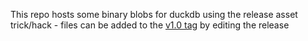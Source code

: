 This repo hosts some binary blobs for duckdb using the release asset trick/hack - files can be added to the [v1.0 tag](https://github.com/duckdb/duckdb-data/releases/tag/v1.0) by editing the release
